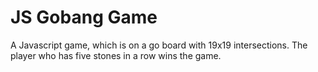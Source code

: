 JS Gobang Game
======
A Javascript game, which is on a go board with 19x19 intersections. The player who has five stones in a row wins
the game.
